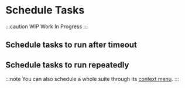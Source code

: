 # Schedule Tasks

:::caution WIP
Work In Progress
:::

## Schedule tasks to run after timeout

## Schedule tasks to run repeatedly


:::note
You can also schedule a whole suite through its [context menu](/docs/features/suites#context-menu).
:::
